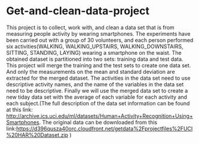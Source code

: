 # Get-and-clean-data-project

This project is to collect, work with, and clean a data set that is from measuring people activity by wearing smartphones. The experiments have been carried out with a group of 30 volunteers, and each person performed six activities(WALKING, WALKING_UPSTAIRS, WALKING_DOWNSTAIRS, SITTING, STANDING, LAYING) wearing a smartphone on the waist. The obtained dataset is partitioned into two sets: training data and test data. This project will merge the training and the test sets to create one data set. And only the measurements on the mean and standard deviation are extracted for the merged dataset. The activities in the data set need to use descriptive activity names, and the name of the variables in the data set need to be descriptive. Finally we will use the merged data set to create a new tiday data set with the average of each variable for each activity and each subject.(The full description of the data set information can be found at this link: http://archive.ics.uci.edu/ml/datasets/Human+Activity+Recognition+Using+Smartphones. The original data can be downloaded from this link:https://d396qusza40orc.cloudfront.net/getdata%2Fprojectfiles%2FUCI%20HAR%20Dataset.zip )

